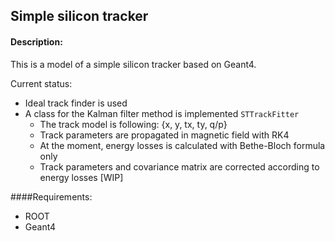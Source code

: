 ## Simple silicon tracker

#### Description:
This is a model of a simple silicon tracker based on Geant4.

Current status:
* Ideal track finder is used
* A class for the Kalman filter method is implemented ``STTrackFitter``
    * The track model is following: {x, y, tx, ty, q/p}
    * Track parameters are propagated in magnetic field with RK4
    * At the moment, energy losses is calculated with Bethe-Bloch formula only
    * Track parameters and covariance matrix are corrected according to energy losses [WIP]

####Requirements:
* ROOT
* Geant4
